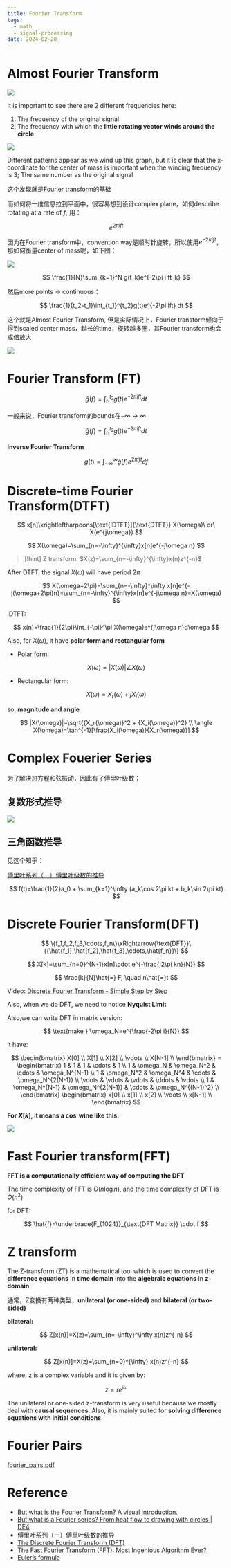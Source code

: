 ```yaml
---
title: Fourier Transform
tags:
  - math
  - signal-processing
date: 2024-02-28
---
```

# Almost Fourier Transform

![](signal_processing/attachments/Pasted%20image%2020230919152200.png)

It is important to see there are 2 different frequencies here:
1. The frequency of the original signal
2. The frequency with which the **little rotating vector winds around the circle**

![](signal_processing/attachments/Pasted%20image%2020230919152234.png)

Different patterns appear as we wind up this graph, but it is clear that the x-coordinate for the center of mass is important when the winding frequency is 3; The same number as the original signal

这个发现就是Fourier transform的基础

而如何将一维信息拉到平面中，很容易想到设计complex plane，如何describe rotating at a rate of $f$, 用：

$$
e^{2\pi i ft}
$$

因为在Fourier transform中，convention way是顺时针旋转，所以使用$e^{-2\pi ift}$，那如何衡量center of mass呢，如下图：


![](signal_processing/attachments/Pasted%20image%2020230919152357.png)


$$
\frac{1}{N}\sum_{k=1}^N g(t_k)e^{-2\pi i ft_k}
$$

然后more points → continuous：

$$
\frac{1}{t_2-t_1}\int_{t_1}^{t_2}g(t)e^{-2\pi ift} dt
$$

这个就是Almost Fourier Transform, 但是实际情况上，Fourier transform倾向于得到scaled center mass，越长的time，旋转越多圈，其Fourier transform也会成倍放大

![](signal_processing/attachments/Pasted%20image%2020230919152720.png)


# Fourier Transform (FT)

$$
\hat{g}(f)=\int_{t_1}^{t_2}g(t)e^{-2\pi ift}dt
$$

一般来说，Fourier transform的bounds在$-\infty \rightarrow \infty$

$$
\hat{g}(f)=\int_{t_1}^{t_2}g(t)e^{-2\pi ift}dt
$$

**Inverse Fourier Transform**

$$
g(t)=\int_{-\infty}^{\infty}\hat{g}(f)e^{2\pi ift}df
$$

# **Discrete-time Fourier Transform(DTFT)**

$$
x[n]\xrightleftharpoons[\text{IDTFT}]{\text{DTFT}} X(\omega)\ or\ X(e^{j\omega})
$$

$$
X(\omega)=\sum_{n=-\infty}^{\infty}x[n]e^{-j\omega n}
$$


> [!hint] 
> Z transform: 
$X(z)=\sum_{n=-\infty}^{\infty}x(n)z^{-n}$ 

After DTFT, the signal $X(\omega)$ will have period $2\pi$

$$
X(\omega+2\pi)=\sum_{n=-\infty}^\infty x[n]e^{-j(\omega+2\pi)n}=\sum_{n=-\infty}^{\infty}x[n]e^{-j\omega n}=X(\omega)
$$

IDTFT:

$$
x(n)=\frac{1}{2\pi}\int_{-\pi}^\pi X(\omega)e^{j\omega n}d\omega
$$

Also, for $X(\omega)$, it have **polar form and rectangular form**

- Polar form:

$$
X(\omega)=|X(\omega)|\angle X(\omega)
$$

- Rectangular form:

$$
X(\omega)=X_r(\omega)+jX_i(\omega)
$$

so, **magnitude and angle**

$$
|X(\omega)|=\sqrt{{X_r(\omega)}^2 + {X_i(\omega)}^2} \\
\angle X(\omega)=\tan^{-1}[\frac{X_i(\omega)}{X_r(\omega)}]
$$

# Complex Fouerier Series

为了解决热方程和弦振动，因此有了傅里叶级数；

## 复数形式推导

![](signal_processing/attachments/Pasted%20image%2020230919153109.png)


## 三角函数推导

见这个知乎：

[傅里叶系列（一）傅里叶级数的推导](https://zhuanlan.zhihu.com/p/41455378)

$$
f(t)=\frac{1}{2}a_0 + \sum_{k=1}^\infty (a_k\cos 2\pi kt + b_k\sin 2\pi kt)
$$


# Discrete Fourier Transform(DFT)

$$
\{f_1,f_2,f_3,\cdots,f_n\}\xRightarrow{\text{DFT}}\{{\hat{f_1},\hat{f_2},\hat{f_3},\cdots,\hat{f_n}}\}
$$

$$
X[k]=\sum_{n=0}^{N-1}x[n]\cdot e^{-\frac{j2\pi kn}{N}}
$$

$$
\frac{k}{N}\hat{=} F, \quad n\hat{=}t
$$

Video: [Discrete Fourier Transform - Simple Step by Step](https://www.youtube.com/watch?v=mkGsMWi_j4Q)

Also, when we do DFT, we need to notice **Nyquist Limit**

Also,we can write DFT in matrix version:

$$
\text{make } \omega_N=e^{\frac{-2\pi i}{N}}
$$

it have:

$$
\begin{bmatrix}
X[0] \\
X[1] \\
X[2] \\
\vdots \\
X[N-1] \\
\end{bmatrix} =
\begin{bmatrix}
1 & 1 & 1 & \cdots & 1 \\
1 & \omega_N & \omega_N^2 & \cdots & \omega_N^{N-1} \\
1 & \omega_N^2 & \omega_N^4 & \cdots & \omega_N^{2(N-1)} \\
\vdots & \vdots & \vdots & \ddots & \vdots \\
1 & \omega_N^{N-1} & \omega_N^{2(N-1)} & \cdots & \omega_N^{(N-1)^2} \\
\end{bmatrix} 
\begin{bmatrix}
x[0] \\
x[1] \\
x[2] \\
\vdots \\
x[N-1] \\
\end{bmatrix}
$$

**For $X[k]$, it means a $\cos$ wine like this:**

![](signal_processing/attachments/Pasted%20image%2020230919153401.png)

# Fast Fourier transform(FFT)

**FFT is a computationally efficient way of computing the DFT**

The time complexity of FFT is $O(n\log{n})$, and the time complexity of DFT is $O(n^2)$

for DFT:

$$
\hat{f}=\underbrace{F_{1024}}_{\text{DFT Matrix}} \cdot f
$$

# Z transform

The Z-transform (ZT) is a mathematical tool which is used to convert the **difference equations** in **time domain** into the **algebraic equations** in **z-domain**.

通常，Z变换有两种类型，**unilateral (or one-sided)** and **bilateral (or two-sided)**

**bilateral:**

$$
Z[x(n)]=X(z)=\sum_{n=-\infty}^\infty x(n)z^{-n}
$$

**unilateral:**

$$
Z[x(n)]=X(z)=\sum_{n=0}^{\infty} x(n)z^{-n}
$$

where, z is a complex variable and it is given by:

$$
z=re^{j \omega}
$$

The unilateral or one-sided z-transform is very useful because we mostly deal with **causal sequences**. Also, it is mainly suited for **solving difference equations with initial conditions**.


# Fourier Pairs

[fourier_pairs.pdf](https://pinktalk.online/signal_processing/attachments/fourier_pairs.pdf)
# Reference

* [But what is the Fourier Transform? A visual introduction.](https://www.youtube.com/watch?v=spUNpyF58BY&t=614s)
* [But what is a Fourier series? From heat flow to drawing with circles | DE4](https://www.youtube.com/watch?v=r6sGWTCMz2k&t=531s)
* [傅里叶系列（一）傅里叶级数的推导](https://zhuanlan.zhihu.com/p/41455378)
* [The Discrete Fourier Transform (DFT)](https://www.youtube.com/watch?v=nl9TZanwbBk)
* [The Fast Fourier Transform (FFT): Most Ingenious Algorithm Ever?](https://www.youtube.com/watch?v=h7apO7q16V0)
* [Euler’s formula](https://www.notion.so/Euler-s-formula-d8e4462d5cda4e09a4ca4fcda7cd1392?pvs=21)